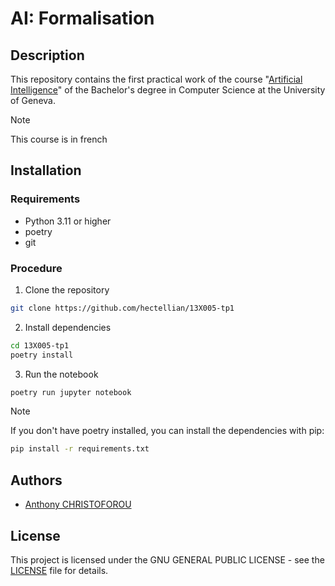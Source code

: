 # AI: Formalisation 

## Description

This repository contains the first practical work of the course "[Artificial Intelligence](https://moodle.unige.ch/course/view.php?id=3706)" of the Bachelor's degree in Computer Science at the University of Geneva.

> [!NOTE]
> This course is in french

## Installation

### Requirements

- Python 3.11 or higher
- poetry
- git

### Procedure

1. Clone the repository

```bash
git clone https://github.com/hectellian/13X005-tp1
```

2. Install dependencies

```bash
cd 13X005-tp1
poetry install
```

3. Run the notebook

```bash
poetry run jupyter notebook
```

> [!NOTE]
> If you don't have poetry installed, you can install the dependencies with pip:
> 
> ```bash
> pip install -r requirements.txt
> ```

## Authors

- [Anthony CHRISTOFOROU](https://github.com/hectellian)

## License

This project is licensed under the GNU GENERAL PUBLIC LICENSE - see the [LICENSE](LICENSE) file for details.
